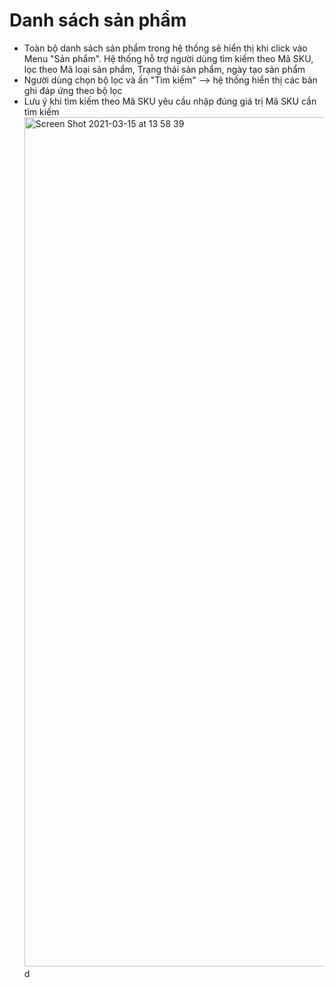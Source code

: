 # Danh sách sản phẩm
- Toàn bộ danh sách sản phẩm trong hệ thống sẽ hiển thị khi click vào Menu "Sản phẩm". Hệ thống hỗ trợ người dùng tìm kiếm theo Mã SKU, lọc theo Mã loại sản phẩm, Trạng thái sản phẩm, ngày tạo sản phẩm
- Người dùng chọn bộ lọc và ấn "Tìm kiếm" --> hệ thống hiển thị các bản ghi đáp ứng theo bộ lọc
- Lưu ý khi tìm kiếm theo Mã SKU yêu cầu nhập đúng giá trị Mã SKU cần tìm kiếm
<img width="1359" alt="Screen Shot 2021-03-15 at 13 58 39" src="https://user-images.githubusercontent.com/73808891/111114963-936e4c80-8596-11eb-826a-623c14fa370c.png">d
